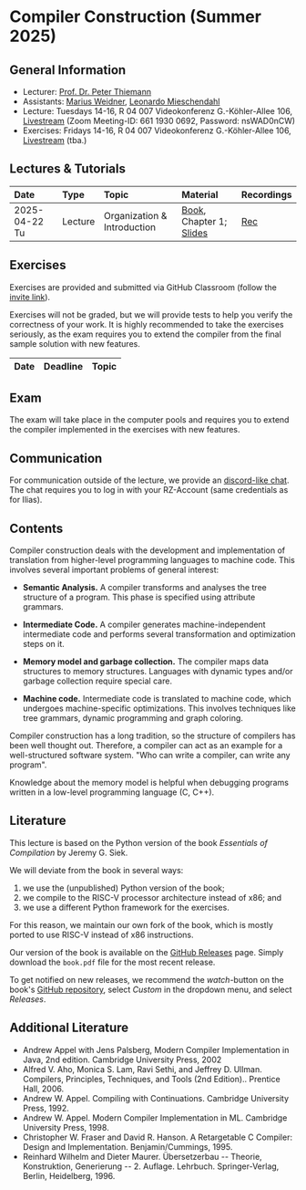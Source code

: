 # Compiler Construction (Summer 2025)

## General Information

- Lecturer: [Prof. Dr. Peter Thiemann](/team/thiemann.md)
- Assistants: [Marius Weidner](/team/weidner.md), [Leonardo Mieschendahl](/team/mieschendahl.md)
- Lecture: Tuesdays 14-16, R 04 007 Videokonferenz G.-Köhler-Allee 106, [Livestream][zoom1] (Zoom Meeting-ID: 661 1930 0692, Password: nsWAD0nCW)
- Exercises: Fridays 14-16, R 04 007 Videokonferenz G.-Köhler-Allee 106, [Livestream][zoom2] (tba.)

[zoom1]: https://uni-freiburg.zoom-x.de/j/66119300692?pwd=4it8s1KQ6T7LBSaZkSk2bYarBR7Zl5.1
[zoom2]: /teaching/25ss/cc.md

## Lectures & Tutorials

| Date | Type | Topic | Material | Recordings 
|:-----|:-----|:-----|:-----|:-----|
| 2025-04-22 Tu | Lecture | Organization & Introduction | [Book][book], Chapter 1; [Slides][lec01-slides] | [Rec][lec01-rec] |

[lec01-slides]: cc/slides/01-intro.pdf
[lec01-rec]: http://archive.informatik.uni-freiburg.de/courses/proglang/2025-SS-Compilers/2025-04-22-lecture-1.mp4

## Exercises

Exercises are provided and submitted via GitHub Classroom (follow the [invite link](https://classroom.github.com/a/N58OPy1R)).

Exercises will not be graded, but we will provide tests to
help you verify the correctness of your work. It is highly recommended
to take the exercises seriously, as the exam requires you to extend
the compiler from the final sample solution with new features.

| Date | Deadline | Topic |
|:-----|:-----|:-----|


## Exam

The exam will take place in the computer pools and requires you to
extend the compiler implemented in the exercises with new features.

## Communication

For communication outside of the lecture, we provide an 
[discord-like chat](https://chat.laurel.informatik.uni-freiburg.de/invite/WRjCqL).
The chat requires you to log in with your RZ-Account (same credentials as for Ilias).

## Contents

Compiler construction deals with the development and implementation of
translation from higher-level programming languages to machine
code. This involves several important problems of general interest:

- **Semantic Analysis.**
  A compiler transforms and analyses the tree structure of a
  program. This phase is specified using attribute grammars.

- **Intermediate Code.**
  A compiler generates machine-independent intermediate code and
  performs several transformation and optimization steps on it.

- **Memory model and garbage collection.**
  The compiler maps data structures to memory structures. Languages
  with dynamic types and/or garbage collection require special care.

- **Machine code.**
  Intermediate code is translated to machine code, which undergoes
  machine-specific optimizations. This involves techniques like tree
  grammars, dynamic programming and graph coloring.

Compiler construction has a long tradition, so the structure of
compilers has been well thought out. Therefore, a compiler can act as
an example for a well-structured software system. "Who can write a
compiler, can write any program".

Knowledge about the memory model is helpful when debugging programs
written in a low-level programming language (C, C++).

## Literature
This lecture is based on the Python version of the book *Essentials of Compilation*
by Jeremy G. Siek.

We will deviate from the book in several ways:
1. we use the (unpublished) Python version of the book;
2. we compile to the RISC-V processor architecture instead of x86; and
3. we use a different Python framework for the exercises.

For this reason, we maintain our own fork of the book, which is mostly
ported to use RISC-V instead of x86 instructions.

Our version of the book is available on the [GitHub Releases][book]
page. Simply download the `book.pdf` file for the most recent release.

To get notified on new releases, we recommend the *watch*-button on the
book's [GitHub repository](https://github.com/CC-Uni-Freiburg/Essentials-of-Compilation),
select *Custom* in the dropdown menu, and select *Releases*.

[book]: https://github.com/CC-Uni-Freiburg/Essentials-of-Compilation/releases

## Additional Literature
- Andrew Appel with Jens Palsberg, Modern Compiler Implementation in Java, 2nd edition. Cambridge University Press, 2002
- Alfred V. Aho, Monica S. Lam, Ravi Sethi, and Jeffrey D. Ullman. Compilers, Principles, Techniques, and Tools (2nd Edition).. Prentice Hall, 2006.
- Andrew W. Appel. Compiling with Continuations. Cambridge University Press, 1992.
- Andrew W. Appel. Modern Compiler Implementation in ML. Cambridge University Press, 1998.
- Christopher W. Fraser and David R. Hanson. A Retargetable C Compiler: Design and Implementation. Benjamin/Cummings, 1995.
- Reinhard Wilhelm and Dieter Maurer. Übersetzerbau -- Theorie, Konstruktion, Generierung -- 2. Auflage. Lehrbuch. Springer-Verlag, Berlin, Heidelberg, 1996.
